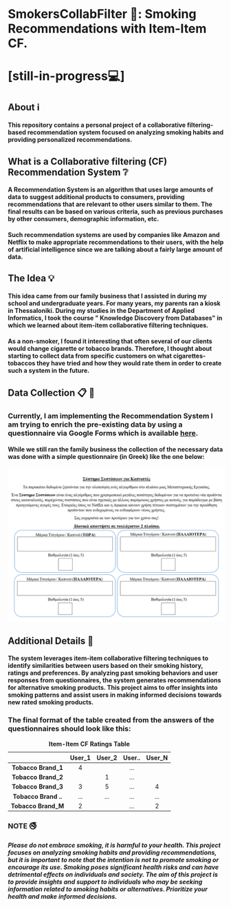 # SmokersCollabFilter 🚬: Smoking Recommendations with Item-Item CF.
# [still-in-progress💻]

## **About** ℹ️

#### This repository contains a personal project of a collaborative filtering-based recommendation system focused on analyzing smoking habits and providing personalized recommendations.

## **What is a Collaborative filtering (CF) Recommendation System** ❔

#### A Recommendation System is an algorithm that uses large amounts of data to suggest additional products to consumers, providing recommendations that are relevant to other users similar to them. The final results can be based on various criteria, such as previous purchases by other consumers, demographic information, etc.

#### Such recommendation systems are used by companies like Amazon and Netflix to make appropriate recommendations to their users, with the help of artificial intelligence since we are talking about a fairly large amount of data.

## **The Idea** 💡

#### This idea came from our family business that I assisted in during my school and undergraduate years. For many years, my parents ran a kiosk in Thessaloniki. During my studies in the Department of Applied Informatics, I took the course " Knowledge Discovery from Databases" in which we learned about item-item collaborative filtering techniques.

#### As a non-smoker, I found it interesting that often several of our clients would change cigarette or tobacco brands. Therefore, I thought about starting to collect data from specific customers on what cigarettes-tobaccos they have tried and how they would rate them in order to create such a system in the future.

## **Data Collection** 📋 📲

### Currently, I am implementing the Recommendation System I am trying to enrich the pre-existing data by using a questionnaire via Google Forms which is available [here](https://forms.gle/mxZ2vkbJ2C2VeuHB8).

#### While we still ran the family business the collection of the necessary data was done with a simple questionnaire (in Greek) like the one below:
![](https://raw.githubusercontent.com/christakakis/SmokersCollabFilter/main/docs/questionnaire.png)

## **Additional Details** 📌

#### The system leverages item-item collaborative filtering techniques to identify similarities between users based on their smoking history, ratings and preferences. By analyzing past smoking behaviors and user responses from questionnaires, the system generates recommendations for alternative smoking products. This project aims to offer insights into smoking patterns and assist users in making informed decisions towards new rated smoking products.

### The final format of the table created from the answers of the questionnaires should look like this: 

<table>
  <caption align="center"><b>Item-Item CF Ratings Table</b></caption>
  <thead>
    <tr>
      <th align="center"><b> </b></th>
      <th align="center"><b>User_1</b></th>
      <th align="center"><b>User_2</b></th>
      <th align="center"><b>User..</b></th>
	    <th align="center"><b>User_N</b></th>
    </tr>
  </thead>

  <tbody>
    <tr>
       <td align="center"><b>Tobacco Brand_1</b></td>
       <td align="center"">4</td>
       <td align="center"><b> </b></td>
       <td align="center"">...</td>
	     <td align="center""><b> </b></td>
    </tr>
    <tr>
       <td align="center""><b>Tobacco Brand_2</b></td>
       <td align="center""><b> </b></td>
       <td align="center"">1</td>
       <td align="center"">...</td>
	     <td align="center""><b> </b></td>
    </tr>
    <tr>
       <td align="center""><b>Tobacco Brand_3</b></td>
       <td align="center"">3</td>
       <td align="center"">5</td>
       <td align="center"">...</td>
       <td align="center"">4</td>
    </tr>
    <tr>
       <td align="center""><b>Tobacco Brand ..</b></td>
       <td align="center"">...</td>
       <td align="center"">...</td>
       <td align="center"">...</td>
       <td align="center"">...</td>
    </tr>
    <tr>
       <td align="center""><b>Tobacco Brand_M</b></td>
       <td align="center"">2</td>
       <td align="center""><b> </b></td>
       <td align="center"">...</td>
       <td align="center"">2</td>
    </tr>
  </tbody>
</table>

### **NOTE** 🚭

##### **Please do not embrace smoking, it is harmful to your health.** This project focuses on analyzing smoking habits and providing recommendations, but it is important to note that the intention is not to promote smoking or encourage its use. Smoking poses significant health risks and can have detrimental effects on individuals and society. The aim of this project is to provide insights and support to individuals who may be seeking information related to smoking habits or alternatives. Prioritize your health and make informed decisions.
